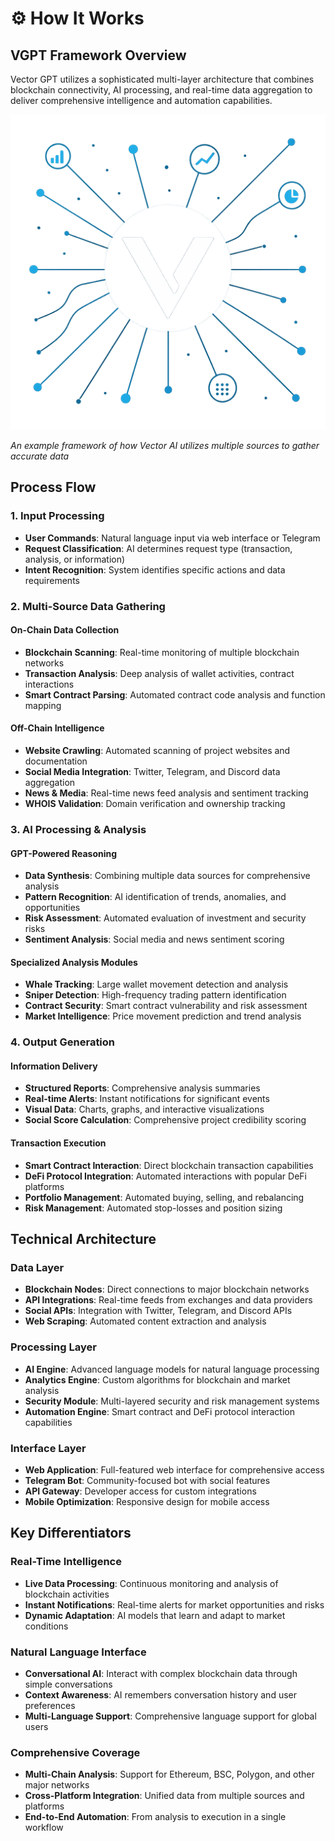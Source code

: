 # ⚙️ How It Works

## VGPT Framework Overview

Vector GPT utilizes a sophisticated multi-layer architecture that combines blockchain connectivity, AI processing, and real-time data aggregation to deliver comprehensive intelligence and automation capabilities.

![VGPT Framework Architecture](images/framework.png)

*An example framework of how Vector AI utilizes multiple sources to gather accurate data*

## Process Flow

### 1. Input Processing
- **User Commands**: Natural language input via web interface or Telegram
- **Request Classification**: AI determines request type (transaction, analysis, or information)
- **Intent Recognition**: System identifies specific actions and data requirements

### 2. Multi-Source Data Gathering

#### On-Chain Data Collection
- **Blockchain Scanning**: Real-time monitoring of multiple blockchain networks
- **Transaction Analysis**: Deep analysis of wallet activities, contract interactions
- **Smart Contract Parsing**: Automated contract code analysis and function mapping

#### Off-Chain Intelligence
- **Website Crawling**: Automated scanning of project websites and documentation  
- **Social Media Integration**: Twitter, Telegram, and Discord data aggregation
- **News & Media**: Real-time news feed analysis and sentiment tracking
- **WHOIS Validation**: Domain verification and ownership tracking

### 3. AI Processing & Analysis

#### GPT-Powered Reasoning
- **Data Synthesis**: Combining multiple data sources for comprehensive analysis
- **Pattern Recognition**: AI identification of trends, anomalies, and opportunities
- **Risk Assessment**: Automated evaluation of investment and security risks
- **Sentiment Analysis**: Social media and news sentiment scoring

#### Specialized Analysis Modules
- **Whale Tracking**: Large wallet movement detection and analysis
- **Sniper Detection**: High-frequency trading pattern identification  
- **Contract Security**: Smart contract vulnerability and risk assessment
- **Market Intelligence**: Price movement prediction and trend analysis

### 4. Output Generation

#### Information Delivery
- **Structured Reports**: Comprehensive analysis summaries
- **Real-time Alerts**: Instant notifications for significant events
- **Visual Data**: Charts, graphs, and interactive visualizations
- **Social Score Calculation**: Comprehensive project credibility scoring

#### Transaction Execution
- **Smart Contract Interaction**: Direct blockchain transaction capabilities
- **DeFi Protocol Integration**: Automated interactions with popular DeFi platforms
- **Portfolio Management**: Automated buying, selling, and rebalancing
- **Risk Management**: Automated stop-losses and position sizing

## Technical Architecture

### Data Layer
- **Blockchain Nodes**: Direct connections to major blockchain networks
- **API Integrations**: Real-time feeds from exchanges and data providers  
- **Social APIs**: Integration with Twitter, Telegram, and Discord APIs
- **Web Scraping**: Automated content extraction and analysis

### Processing Layer  
- **AI Engine**: Advanced language models for natural language processing
- **Analytics Engine**: Custom algorithms for blockchain and market analysis
- **Security Module**: Multi-layered security and risk management systems
- **Automation Engine**: Smart contract and DeFi protocol interaction capabilities

### Interface Layer
- **Web Application**: Full-featured web interface for comprehensive access
- **Telegram Bot**: Community-focused bot with social features
- **API Gateway**: Developer access for custom integrations
- **Mobile Optimization**: Responsive design for mobile access

## Key Differentiators

### Real-Time Intelligence
- **Live Data Processing**: Continuous monitoring and analysis of blockchain activities
- **Instant Notifications**: Real-time alerts for market opportunities and risks
- **Dynamic Adaptation**: AI models that learn and adapt to market conditions

### Natural Language Interface
- **Conversational AI**: Interact with complex blockchain data through simple conversations
- **Context Awareness**: AI remembers conversation history and user preferences
- **Multi-Language Support**: Comprehensive language support for global users

### Comprehensive Coverage
- **Multi-Chain Analysis**: Support for Ethereum, BSC, Polygon, and other major networks
- **Cross-Platform Integration**: Unified data from multiple sources and platforms
- **End-to-End Automation**: From analysis to execution in a single workflow
